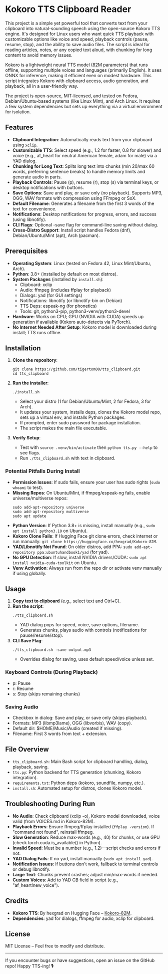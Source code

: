 # Kokoro TTS Clipboard Reader

This project is a simple yet powerful tool that converts text from your clipboard into natural-sounding speech using the open-source Kokoro TTS engine. It's designed for Linux users who want quick TTS playback with customizable options like voice and speed, playback controls (pause, resume, stop), and the ability to save audio files. The script is ideal for reading articles, notes, or any copied text aloud, with chunking for long content to avoid memory issues.

Kokoro is a lightweight neural TTS model (82M parameters) that runs offline, supporting multiple voices and languages (primarily English). It uses ONNX for inference, making it efficient even on modest hardware. This script integrates Kokoro with clipboard access, audio generation, and playback, all in a user-friendly way.

The project is open-source, MIT-licensed, and tested on Fedora, Debian/Ubuntu-based systems (like Linux Mint), and Arch Linux. It requires a few system dependencies but sets up everything via a virtual environment for isolation.

## Features

- **Clipboard Integration**: Automatically reads text from your clipboard using `xclip`.
- **Customizable TTS**: Select speed (e.g., 1.2 for faster, 0.8 for slower) and voice (e.g., af_heart for neutral American female, adam for male) via a YAD dialog.
- **Chunking for Long Text**: Splits long text into chunks (min 20/max 60 words, preferring sentence breaks) to handle memory limits and generate audio in parts.
- **Playback Controls**: Pause (p), resume (r), stop (s) via terminal keys, or desktop notifications with buttons.
- **Save Options**: Save and play, or save only (no playback). Supports MP3, OGG, WAV formats with compression using FFmpeg or SoX.
- **Default Filename**: Generates a filename from the first 3 words of the text for convenience.
- **Notifications**: Desktop notifications for progress, errors, and success (using libnotify).
- **CLI Flags**: Optional -save flag for command-line saving without dialog.
- **Cross-Distro Support**: Install script handles Fedora (dnf), Debian/Ubuntu/Mint (apt), Arch (pacman).

## Prerequisites

- **Operating System**: Linux (tested on Fedora 42, Linux Mint/Ubuntu, Arch).
- **Python**: 3.8+ (installed by default on most distros).
- **System Packages** (installed by `install.sh`):
  - Clipboard: xclip
  - Audio: ffmpeg (includes ffplay for playback)
  - Dialogs: yad (for GUI settings)
  - Notifications: libnotify (or libnotify-bin on Debian)
  - TTS Deps: espeak-ng (for phonetics)
  - Tools: git, python3-pip, python3-venv/python3-devel
- **Hardware**: Works on CPU; GPU (NVIDIA with CUDA) speeds up generation if available (Kokoro auto-detects via PyTorch).
- **No Internet Needed After Setup**: Kokoro model is downloaded during install; TTS runs offline.

## Installation

1. **Clone the repository**:

   ```
   git clone https://github.com/tigertom00/tts_clipboard.git
   cd tts_clipboard
   ```

2. **Run the installer**:

   ```
   ./install.sh
   ```

   - Select your distro (1 for Debian/Ubuntu/Mint, 2 for Fedora, 3 for Arch).
   - It updates your system, installs deps, clones the Kokoro model repo, sets up a virtual env, and installs Python packages.
   - If prompted, enter sudo password for package installation.
   - The script makes the main file executable.

3. **Verify Setup**:
   - Test with `source .venv/bin/activate` then `python tts.py --help` to see flags.
   - Run `./tts_clipboard.sh` with text in clipboard.

### Potential Pitfalls During Install

- **Permission Issues**: If sudo fails, ensure your user has sudo rights (`sudo whoami` to test).
- **Missing Repos**: On Ubuntu/Mint, if ffmpeg/espeak-ng fails, enable universe/multiverse repos:
  ```
  sudo add-apt-repository universe
  sudo add-apt-repository multiverse
  sudo apt update
  ```
- **Python Version**: If Python 3.8+ is missing, install manually (e.g., `sudo apt install python3.10` on Ubuntu).
- **Kokoro Clone Fails**: If Hugging Face git clone errors, check internet or run manually: `git clone https://huggingface.co/hexgrad/Kokoro-82M`.
- **YAD/Libnotify Not Found**: On older distros, add PPA: `sudo add-apt-repository ppa:ubuntuhandbook1/yad` (for yad).
- **No GPU Detection**: If slow, install NVIDIA drivers/CUDA: `sudo apt install nvidia-cuda-toolkit` on Ubuntu.
- **Venv Activation**: Always run from the repo dir or activate venv manually if using globally.

## Usage

1. **Copy text to clipboard** (e.g., select text and Ctrl+C).
2. **Run the script**:
   ```
   ./tts_clipboard.sh
   ```
   - YAD dialog pops for speed, voice, save options, filename.
   - Generates chunks, plays audio with controls (notifications for pause/resume/stop).
3. **CLI Save Flag**:
   ```
   ./tts_clipboard.sh -save output.mp3
   ```
   - Overrides dialog for saving, uses default speed/voice unless set.

### Keyboard Controls (During Playback)

- p: Pause
- r: Resume
- s: Stop (skips remaining chunks)

### Saving Audio

- Checkbox in dialog: Save and play, or save only (skips playback).
- Formats: MP3 (libmp3lame), OGG (libvorbis), WAV (copy).
- Default dir: $HOME/Music/Audio (created if missing).
- Filename: First 3 words from text + extension.

## File Overview

- `tts_clipboard.sh`: Main Bash script for clipboard handling, dialog, playback, saving.
- `tts.py`: Python backend for TTS generation (chunking, Kokoro integration).
- `requirements.txt`: Python deps (kokoro, soundfile, numpy, etc.).
- `install.sh`: Automated setup for distros, clones Kokoro model.

## Troubleshooting During Run

- **No Audio**: Check clipboard (xclip -o), Kokoro model downloaded, voice valid (from VOICES.md in Kokoro-82M).
- **Playback Errors**: Ensure ffmpeg/ffplay installed (`ffplay -version`). If "command not found", reinstall ffmpeg.
- **Slow Generation**: Reduce max-words (e.g., 40) for chunks, or use GPU (check torch.cuda.is_available() in Python).
- **Invalid Speed**: Must be a number (e.g., 1.2)—script checks and errors if not.
- **YAD Dialog Fails**: If no yad, install manually (`sudo apt install yad`).
- **Notification Issues**: If buttons don't work, fallback to terminal controls or debug libnotify.
- **Large Text**: Chunks prevent crashes; adjust min/max-words if needed.
- **Custom Voices**: Add to YAD CB field in script (e.g., "af_heart!new_voice").

## Credits

- **Kokoro TTS**: By hexgrad on Hugging Face – [Kokoro-82M](https://huggingface.co/hexgrad/Kokoro-82M).
- **Dependencies**: yad for dialogs, ffmpeg for audio, xclip for clipboard.

## License

MIT License – Feel free to modify and distribute.

---

If you encounter bugs or have suggestions, open an issue on the GitHub repo! Happy TTS-ing! 🎙️
